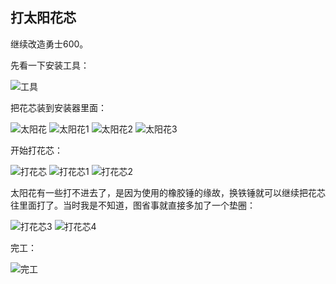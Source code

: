 ## 打太阳花芯
继续改造勇士600。

先看一下安装工具：

![工具](../images/0-维修自行车/17-打太阳花芯/工具.jpg)

把花芯装到安装器里面：

![太阳花](../images/0-维修自行车/17-打太阳花芯/太阳花.webp)
![太阳花1](../images/0-维修自行车/17-打太阳花芯/太阳花1.webp)
![太阳花2](../images/0-维修自行车/17-打太阳花芯/太阳花2.webp)
![太阳花3](../images/0-维修自行车/17-打太阳花芯/太阳花3.jpg)

开始打花芯：

![打花芯](../images/0-维修自行车/17-打太阳花芯/打花芯.webp)
![打花芯1](../images/0-维修自行车/17-打太阳花芯/打花芯1.webp)
![打花芯2](../images/0-维修自行车/17-打太阳花芯/打花芯2.webp)

太阳花有一些打不进去了，是因为使用的橡胶锤的缘故，换铁锤就可以继续把花芯往里面打了。当时我是不知道，图省事就直接多加了一个垫圈：

![打花芯3](../images/0-维修自行车/17-打太阳花芯/打花芯3.webp)
![打花芯4](../images/0-维修自行车/17-打太阳花芯/打花芯4.webp)

完工：

![完工](../images/0-维修自行车/17-打太阳花芯/完工.webp)